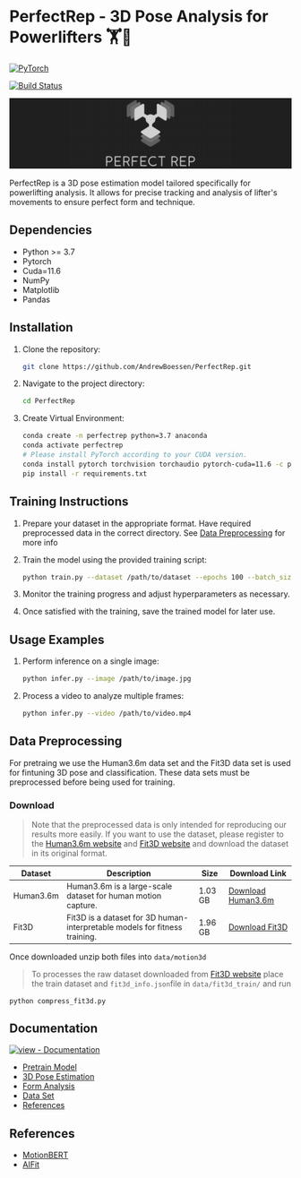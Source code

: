 # PerfectRep - 3D Pose Analysis for Powerlifters 🏋️🦾

<a href="https://pytorch.org/get-started/locally/"><img alt="PyTorch" src="https://img.shields.io/badge/PyTorch-ee4c2c?logo=pytorch&logoColor=white"></a>

[![Build Status](https://github.com/AndrewBoessen/PerfectRep/actions/workflows/python-app.yml/badge.svg?branch=main)](https://github.com/AndrewBoessen/PerfectRep/actions/workflows/python-app.yml)

![PerfectRep](./assets/extended_banner.png)

PerfectRep is a 3D pose estimation model tailored specifically for powerlifting analysis. It allows for precise tracking and analysis of lifter's movements to ensure perfect form and technique.

## Dependencies

- Python >= 3.7
- Pytorch
- Cuda=11.6
- NumPy
- Matplotlib
- Pandas

## Installation

1. Clone the repository:

   ```bash
   git clone https://github.com/AndrewBoessen/PerfectRep.git
   ```

2. Navigate to the project directory:

   ```bash
   cd PerfectRep
   ```

3. Create Virtual Environment:

   ```bash
   conda create -n perfectrep python=3.7 anaconda
   conda activate perfectrep
   # Please install PyTorch according to your CUDA version.
   conda install pytorch torchvision torchaudio pytorch-cuda=11.6 -c pytorch -c nvidia
   pip install -r requirements.txt
   ```

## Training Instructions

1. Prepare your dataset in the appropriate format. Have required preprocessed data in the correct directory. See [Data Preprocessing](#data-preprocessing) for more info

2. Train the model using the provided training script:

   ```bash
   python train.py --dataset /path/to/dataset --epochs 100 --batch_size 32
   ```

3. Monitor the training progress and adjust hyperparameters as necessary.

4. Once satisfied with the training, save the trained model for later use.

## Usage Examples

1. Perform inference on a single image:

   ```bash
   python infer.py --image /path/to/image.jpg
   ```

2. Process a video to analyze multiple frames:

   ```bash
   python infer.py --video /path/to/video.mp4
   ```

## Data Preprocessing

For pretraing we use the Human3.6m data set and the Fit3D data set is used for fintuning 3D pose and classification. These data sets must be preprocessed before being used for training.

### Download

> Note that the preprocessed data is only intended for reproducing our results more easily. If you want to use the dataset, please register to the [Human3.6m website](http://vision.imar.ro/human3.6m/) and [Fit3D website](https://fit3d.imar.ro/home) and download the dataset in its original format.

| Dataset   | Description                                                                | Size    | Download Link                                                                                               |
| --------- | -------------------------------------------------------------------------- | ------- | ----------------------------------------------------------------------------------------------------------- |
| Human3.6m | Human3.6m is a large-scale dataset for human motion capture.               | 1.03 GB | [Download Human3.6m](https://drive.google.com/file/d/1Ea-DFRqAJwQuAI4TI3p6NNfkUouvH5GQ/view?usp=drive_link) |
| Fit3D     | Fit3D is a dataset for 3D human-interpretable models for fitness training. | 1.96 GB | [Download Fit3D](https://drive.google.com/file/d/1xt_NAGvvu4jWuIBYGsgHoboDK4K_w2VO/view?usp=drive_link)     |

Once downloaded unzip both files into `data/motion3d`

> To processes the raw dataset downloaded from [Fit3D website](https://fit3d.imar.ro/home) place the train dataset and `fit3d_info.json`file in `data/fit3d_train/` and run

```
python compress_fit3d.py
```

## Documentation

[![view - Documentation](https://img.shields.io/badge/view-Documentation-blue?style=for-the-badge)](/docs/ "Go to project documentation")

- [Pretrain Model](./docs/pretrain.md)
- [3D Pose Estimation](./docs/3D-pose.md)
- [Form Analysis](./docs/form-analysis.md)
- [Data Set](./docs/dataset.md)
- [References](./docs/reference.md)

## References

- [MotionBERT](https://arxiv.org/pdf/2210.06551.pdf)
- [AIFit](https://mihaifieraru.github.io/publication/fieraru_2021_cvpr/Fieraru_2021_CVPR.pdf)
